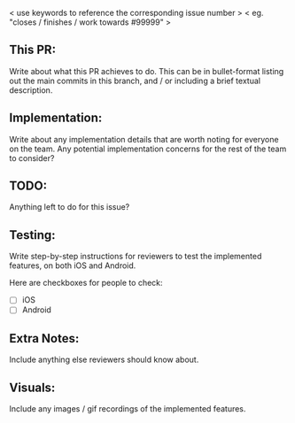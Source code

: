 < use keywords to reference the corresponding issue number >
< eg. "closes / finishes / work towards #99999" >

## This PR:
Write about what this PR achieves to do. This can be in bullet-format listing out the main commits in this branch, and / or including a brief textual description.

## Implementation:
Write about any implementation details that are worth noting for everyone on the team. Any potential implementation concerns for the rest of the team to consider?

## TODO:
Anything left to do for this issue?

## Testing:
Write step-by-step instructions for reviewers to test the implemented features, on both iOS and Android.

Here are checkboxes for people to check:
- [ ] iOS
- [ ] Android

## Extra Notes:
Include anything else reviewers should know about.

## Visuals:
Include any images / gif recordings of the implemented features.
